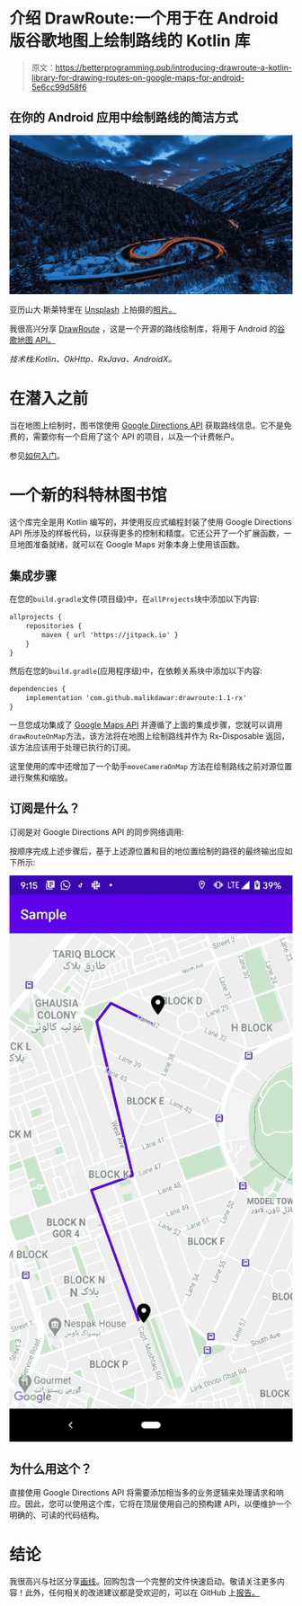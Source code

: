 # 介绍 DrawRoute:一个用于在 Android 版谷歌地图上绘制路线的 Kotlin 库

> 原文：<https://betterprogramming.pub/introducing-drawroute-a-kotlin-library-for-drawing-routes-on-google-maps-for-android-5e6cc99d58f6>

## 在你的 Android 应用中绘制路线的简洁方式

![](img/f53c9e07f5c3a0bb84bb4f857e3e5791.png)

亚历山大·斯莱特里在 [Unsplash](https://unsplash.com?utm_source=medium&utm_medium=referral) 上拍摄的[照片。](https://unsplash.com/@slatts?utm_source=medium&utm_medium=referral)

我很高兴分享 [DrawRoute](https://github.com/malikdawar/drawroute) ，这是一个开源的路线绘制库，将用于 Android 的[谷歌地图 API。](https://developers.google.com/maps/documentation/android-sdk/overview)

*技术栈:Kotlin、OkHttp、RxJava、AndroidX。*

# 在潜入之前

当在地图上绘制时，图书馆使用 [Google Directions API](https://developers.google.com/maps/documentation/directions/overview) 获取路线信息。它不是免费的，需要你有一个启用了这个 API 的项目，以及一个计费帐户。

参见[如何入门](https://developers.google.com/maps/documentation/directions/start)。

# 一个新的科特林图书馆

这个库完全是用 Kotlin 编写的，并使用反应式编程封装了使用 Google Directions API 所涉及的样板代码，以获得更多的控制和精度。它还公开了一个扩展函数，一旦地图准备就绪，就可以在 Google Maps 对象本身上使用该函数。

## 集成步骤

在您的`build.gradle`文件(项目级)中，在`allProjects`块中添加以下内容:

```
allprojects {
    repositories {
        maven { url 'https://jitpack.io' }
    }
}
```

然后在您的`build.gradle`(应用程序级)中，在依赖关系块中添加以下内容:

```
dependencies {
	implementation 'com.github.malikdawar:drawroute:1.1-rx'
}
```

一旦您成功集成了 [Google Maps API](https://developers.google.com/maps/documentation/android-sdk/overview) 并遵循了上面的集成步骤，您就可以调用`drawRouteOnMap`方法，该方法将在地图上绘制路线并作为 Rx-Disposable 返回，该方法应该用于处理已执行的订阅。

这里使用的库中还增加了一个助手`moveCameraOnMap` 方法在绘制路线之前对源位置进行聚焦和缩放。

## 订阅是什么？

订阅是对 Google Directions API 的同步网络调用:

按顺序完成上述步骤后，基于上述源位置和目的地位置绘制的路径的最终输出应如下所示:

![](img/9fbbac4eb84fed60a5f11bbed99f45dc.png)

## **为什么用这个？**

直接使用 Google Directions API 将需要添加相当多的业务逻辑来处理请求和响应。因此，您可以使用这个库，它将在顶层使用自己的预构建 API，以便维护一个明确的、可读的代码结构。

# 结论

我很高兴与社区分享[画线](https://github.com/malikdawar/drawroute)。回购包含一个完整的文件快速启动。敬请关注更多内容！此外，任何相关的改进建议都是受欢迎的，可以在 GitHub 上[报告。](https://github.com/malikdawar/drawroute/issues)